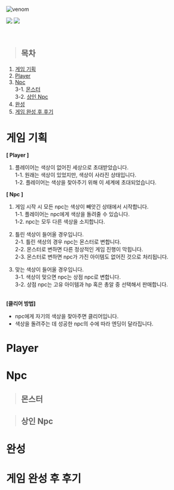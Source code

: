 ![venom](https://capsule-render.vercel.app/api?type=venom&height=200&text=Find%20My%20Color.&fontSize=70&color=0:FFE359,200:EF3054&stroke=EF3054)

<p>
  <img src="https://img.shields.io/badge/-Unity-000000?logo=unity&style=flat"/>
  <img src="https://img.shields.io/badge/-C%23-b678c4?logo=Csharp&style=flat"/>
</p><br/>


> ## 목차
1. [게임 기획](#게임-기획)
2. [Player](#player)
3. [Npc](#npc)<br/>
3-1. [몬스터](#몬스터)<br/>
3-2. [상인 Npc](#상인-npc)<br/>
5. [완성](#완성)
6. [게임 완성 후 후기](#게임-완성-후-후기)

# 게임 기획
<p>
  
  <b>[ Player ]</b><br/>
  1. 플레이어는 색상이 없어진 세상으로 초대받았습니다.<br/>
  1-1. 원래는 색상이 있었지만, 색상이 사라진 상태입니다.<br/>
  1-2. 플레이어는 색상을 찾아주기 위해 이 세계에 초대되었습니다.<br/>

  <b>[ Npc ]</b><br/>
  1. 게임 시작 시 모든 npc는 색상이 빼앗긴 상태에서 시작합니다.<br/>
  1-1. 플레이어는 npc에게 색상을 돌려줄 수 있습니다.<br/>
  1-2. npc는 모두 다른 색상을 소지합니다.<br/>
  
  2. 틀린 색상이 들어올 경우입니다.<br/>
  2-1. 틀린 색상의 경우 npc는 몬스터로 변합니다.<br/>
  2-2. 몬스터로 변하면 다른 정상적인 게임 진행이 막힙니다.<br/>
  2-3. 몬스터로 변하면 npc가 가진 아이템도 없어진 것으로 처리됩니다.<br/>
  
  3. 맞는 색상이 들어올 경우입니다.<br/>
  3-1. 색상이 맞으면 npc는 상점 npc로 변합니다.<br/>
  3-2. 상점 npc는 고유 아이템과 hp 혹은 총알 중 선택해서 판매합니다.<br/><br/>
  
  <b>[클리어 방법]</b><br/>
   - npc에게 자기의 색상을 찾아주면 클리어입니다.
   - 색상을 돌려주는 데 성공한 npc의 수에 따라 엔딩이 달라집니다.
</p>


# Player

# Npc

> ## 몬스터

> ## 상인 Npc

# 완성

# 게임 완성 후 후기

